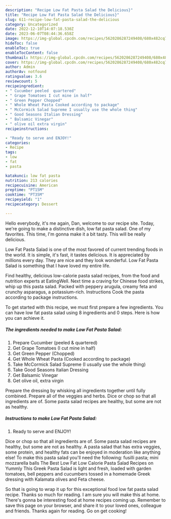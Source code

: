 ```yaml
---
description: "Recipe Low Fat Pasta Salad the Delicious}"
title: "Recipe Low Fat Pasta Salad the Delicious}"
slug: 611-recipe-low-fat-pasta-salad-the-delicious
category: Uncategorized
date: 2022-12-10T14:07:18.530Z
date: 2023-06-07T08:44:36.658Z
image: https://img-global.cpcdn.com/recipes/5620286287249408/680x482cq70/low-fat-pasta-salad-recipe-main-photo.jpg
hideToc: false
enableToc: true
enableTocContent: false
thumbnail: https://img-global.cpcdn.com/recipes/5620286287249408/680x482cq70/low-fat-pasta-salad-recipe-main-photo.jpg
cover: https://img-global.cpcdn.com/recipes/5620286287249408/680x482cq70/low-fat-pasta-salad-recipe-main-photo.jpg
author: Admin
authorAv: notfound
ratingvalue: 3.6
reviewcount: 5
recipeingredient:
- " Cucumber peeled  quartered"
- " Grape Tomatoes I cut mine in half"
- " Green Pepper Chopped"
- " Whole Wheat Pasta Cooked according to package"
- " McCormick Salad Supreme I usually use the whole thing"
- " Good Seasons Italian Dressing"
- " Balsamic Vinegar"
- " olive oil extra virgin"
recipeinstructions:

- "Ready to serve and ENJOY!"
categories:
- Recipe
tags:
- low
- fat
- pasta

katakunci: low fat pasta 
nutrition: 213 calories
recipecuisine: American
preptime: "PT15M"
cooktime: "PT35M"
recipeyield: "1"
recipecategory: Dessert

---
```



Hello everybody, it's me again, Dan, welcome to our recipe site. Today, we're going to make a distinctive dish, low fat pasta salad. One of my favorites. This time, I'm gonna make it a bit tasty. This will be really delicious.

Low Fat Pasta Salad is one of the most favored of current trending foods in the world. It is simple, it's fast, it tastes delicious. It is appreciated by millions every day. They are nice and they look wonderful. Low Fat Pasta Salad is something that I have loved my entire life.

Find healthy, delicious low-calorie pasta salad recipes, from the food and nutrition experts at EatingWell. Next time a craving for Chinese food strikes, whip up this pasta salad. Packed with peppery arugula, creamy feta and crunchy asparagus, a potassium-rich. Instructions Cook the pasta according to package instructions.


To get started with this recipe, we must first prepare a few ingredients. You can have low fat pasta salad using 8 ingredients and 0 steps. Here is how you can achieve it.

<!--inarticleads1-->

##### The ingredients needed to make Low Fat Pasta Salad:

1. Prepare  Cucumber (peeled &amp; quartered)
1. Get  Grape Tomatoes (I cut mine in half)
1. Get  Green Pepper (Chopped)
1. Get  Whole Wheat Pasta (Cooked according to package)
1. Take  McCormick Salad Supreme (I usually use the whole thing)
1. Take  Good Seasons Italian Dressing
1. Get  Balsamic Vinegar
1. Get  olive oil, extra virgin


Prepare the dressing by whisking all ingredients together until fully combined. Prepare all of the veggies and herbs. Dice or chop so that all ingredients are of. Some pasta salad recipes are healthy, but some are not as healthy. 

<!--inarticleads2-->

##### Instructions to make Low Fat Pasta Salad:


1. Ready to serve and ENJOY!

Dice or chop so that all ingredients are of. Some pasta salad recipes are healthy, but some are not as healthy. A pasta salad that has extra veggies, some protein, and healthy fats can be enjoyed in moderation like anything else! To make this pasta salad you&#39;ll need the following: fusilli pasta; mini mozzarella balls The Best Low Fat Low Calorie Pasta Salad Recipes on Yummly This Greek Pasta Salad is light and fresh, loaded with garden tomatoes, bell peppers and cucumbers tossed in a homemade Greek dressing with Kalamata olives and Feta cheese. 

So that is going to wrap it up for this exceptional food low fat pasta salad recipe. Thanks so much for reading. I am sure you will make this at home. There's gonna be interesting food at home recipes coming up. Remember to save this page on your browser, and share it to your loved ones, colleague and friends. Thanks again for reading. Go on get cooking!
